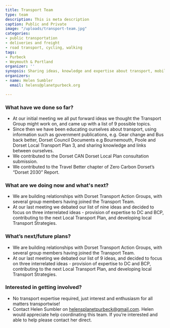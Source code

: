 ```yaml
---
title: Transport Team
type: team
description: This is meta description
caption: Public and Private
image: "/uploads/transport-team.jpg"
categories:
- public transportation
- deliveries and freight
- road transport, cycling, walking
tags:
- Purbeck
- Weymouth & Portland
organizer: ''
synopsis: Sharing ideas, knowledge and expertise about transport, mobility and access.
organizers:
- name: Helen Sumbler
  email: helens@planetpurbeck.org

---
```

### **What have we done so far?**

* At our initial meeting we all put forward ideas we thought the Transport Group might work on, and came up with a list of 9 possible topics.
* Since then we have been educating ourselves about transport, using information such as government publications, e.g. Gear change and Bus back better, Dorset Council Documents e.g Bournemouth, Poole and Dorset Local Transport Plan 3, and sharing knowledge and links between ourselves.
* We contributed to the Dorset CAN Dorset Local Plan consultation submission.
* We contributed to the Travel Better chapter of Zero Carbon Dorset’s “Dorset 2030” Report.

### **What are we doing now and what's next?**

* We are building relationships with Dorset Transport Action Groups, with several group members having joined the Transport Team.
* At our last meeting we debated our list of nine ideas and decided to focus on three interrelated ideas - provision of expertise to DC and BCP, contributing to the next Local Transport Plan, and developing local Transport Strategies.

### **What’s next/future plans?**

* We are building relationships with Dorset Transport Action Groups, with several group members having joined the Transport Team.
* At our last meeting we debated our list of 9 ideas, and decided to focus on three interrelated ideas - provision of expertise to DC and BCP, contributing to the next Local Transport Plan, and developing local Transport Strategies.

### **Interested in getting involved?**

* No transport expertise required, just interest and enthusiasm for all matters transportwise!
* Contact Helen Sumbler on [helensplanetpurbeck@gmail.com](mailto:helensplanetpurbeck@gmail.com). Helen would appreciate help coordinating this team. If you’re interested and able to help please contact her direct.

>